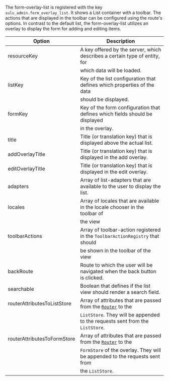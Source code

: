 The form-overlay-list is registered with the key `sulu_admin.form_overlay_list`. 
It shows a List container with a toolbar. The actions that are displayed in the toolbar can be configured using the route's options.
In contrast to the default list, the form-overlay-list utilizes an overlay to display the form for adding and editing items.

| Option                               | Description                                                                   |
|--------------------------------------|-------------------------------------------------------------------------------|
| resourceKey                          | A key offered by the server, which describes a certain type of entity, for    |
|                                      | which data will be loaded.                                                    |     
| listKey                              | Key of the list configuration that defines which properties of the data       |
|                                      | should be displayed.                                                          |
| formKey                              | Key of the form configuration that defines which fields should be displayed   | 
|                                      | in the overlay.                                                               | 
| title                                | Title (or translation key) that is displayed above the actual list.           |
| addOverlayTitle                      | Title (or translation key) that is displayed in the add overlay.              |
| editOverlayTitle                     | Title (or translation key) that is displayed in the edit overlay.             |
| adapters                             | Array of list-adapters that are available to the user to display the list.    |
| locales                              | Array of locales that are available in the locale chooser in the toolbar of   |
|                                      | the view                                                                      |
| toolbarActions                       | Array of toolbar-action registered in the `ToolbarActionRegistry` that should |
|                                      | be shown in the toolbar of the view                                           |
| backRoute                            | Route to which the user will be navigated when the back button is clicked.    |
| searchable                           | Boolean that defines if the list view should render a search field.           |
| routerAttributesToListStore          | Array of attributes that are passed from the [`Router`](#router) to the       |
|                                      | `ListStore`. They will be appended to the requests sent from the `ListStore`. |
| routerAttributesToFormStore          | Array of attributes that are passed from the [`Router`](#router) to the       |
|                                      | `FormStore` of the overlay. They will be appended to the requests sent from   |
|                                      | the `ListStore`.                                                              |
